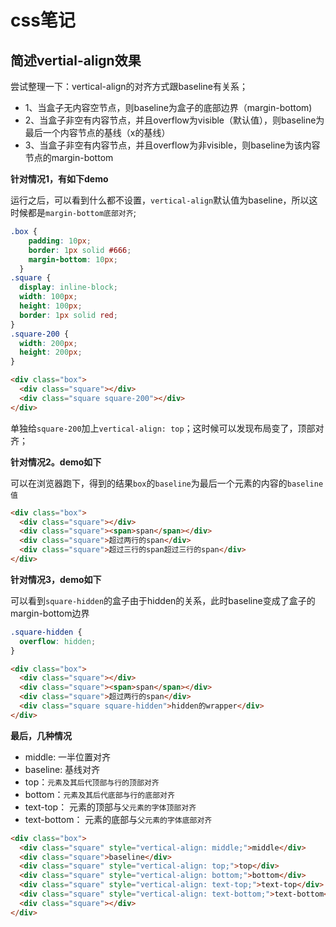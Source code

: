 # css笔记

## 简述vertial-align效果

  尝试整理一下：vertical-align的对齐方式跟baseline有关系；

  - 1、当盒子无内容空节点，则baseline为盒子的底部边界（margin-bottom)
  - 2、当盒子非空有内容节点，并且overflow为visible（默认值），则baseline为最后一个内容节点的基线（x的基线）
  - 3、当盒子非空有内容节点，并且overflow为非visible，则baseline为该内容节点的margin-bottom

  **针对情况1，有如下demo**

  运行之后，可以看到什么都不设置，`vertical-align`默认值为baseline，所以这时候都是`margin-bottom底部对齐`;

  ```css
  .box {
      padding: 10px;
      border: 1px solid #666;
      margin-bottom: 10px;
    }
  .square {
    display: inline-block;
    width: 100px;
    height: 100px;
    border: 1px solid red;
  }
  .square-200 {
    width: 200px;
    height: 200px;
  }
  ```

  ```html
  <div class="box">
    <div class="square"></div>
    <div class="square square-200"></div>
  </div>
  ```

  单独给`square-200`加上`vertical-align: top`；这时候可以发现布局变了，顶部对齐；

  **针对情况2。demo如下**

  可以在浏览器跑下，得到的结果`box`的`baseline`为最后一个元素的内容的`baseline值`

  ```html
  <div class="box">
    <div class="square"></div>
    <div class="square"><span>span</span></div>
    <div class="square">超过两行的span</div>
    <div class="square">超过三行的span超过三行的span</div>
  </div>
  ```


  **针对情况3，demo如下**

  可以看到`square-hidden`的盒子由于hidden的关系，此时baseline变成了盒子的margin-bottom边界

  ```css
  .square-hidden {
    overflow: hidden;
  }
  ```

  ```html
  <div class="box">
    <div class="square"></div>
    <div class="square"><span>span</span></div>
    <div class="square">超过两行的span</div>
    <div class="square square-hidden">hidden的wrapper</div>
  </div>
  ```

  **最后，几种情况**
  - middle: 一半位置对齐
  - baseline: 基线对齐
  - top：`元素及其后代顶部与行的顶部对齐`
  - bottom：`元素及其后代底部与行的底部对齐`
  - text-top： 元素的顶部与`父元素的字体顶部对齐`
  - text-bottom： 元素的底部与`父元素的字体底部对齐`
  
  ```html
  <div class="box">
    <div class="square" style="vertical-align: middle;">middle</div>
    <div class="square">baseline</div>
    <div class="square" style="vertical-align: top;">top</div>
    <div class="square" style="vertical-align: bottom;">bottom</div>
    <div class="square" style="vertical-align: text-top;">text-top</div>
    <div class="square" style="vertical-align: text-bottom;">text-bottom</div>
    <div class="square"></div>
  </div>
  ```

